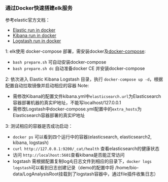 ### 通过Docker快速搭建elk服务

参考elastic官方文档：
* [Elastic run in docker](https://www.elastic.co/guide/en/elasticsearch/reference/current/docker.html)
* [Kibana run in docker](https://www.elastic.co/guide/en/kibana/current/docker.html)
* [Logstash run in docker](https://www.elastic.co/guide/en/logstash/current/docker.html)

1: elk使用 docker-compose 部署，需安装docker及[docker-compose](https://docs.docker.com/compose/install/):
* `bash prepare.sh` 可自动安装docker-compose
* `bash prepare.sh dc` 自动准备docker CE 并安装docker-compose

2: 依次进入 Elastic Kibana Logstash 目录，执行 `docker-compose up -d`，根据配置自动拉取镜像并启动相应的容器
Note:
* 需修改Kibana的配置文件kibana.yml中`elasticsearch.url`为Elasticsearch容器部署机器的真实IP地址，不能写localhost/127.0.0.1
* 需修改Logstash中docker-compose.yml配置中的`extra_hosts`为Elasticsearch容器部署的真实IP地址

3: 测试相应的容器是否成功启动：
* `docker ps` 可以看到四个运行中的容器(elasticsearch, elasticsearch2, kibana, logstash)
* `curl http://127.0.0.1:9200/_cat/health` 查看elasticsearch的健康状态
* 访问 `http://localhost:5601`查看kibana是否能正常访问
* logstash 需根据配置复制log4j日志文件到相应的目录下，`docker logs logstash`可以看到日志创建记录（demo的配置中将 /home/bio-data/LogAnalysisRoot挂载到了logstash容器中，通过file插件收集日志）

